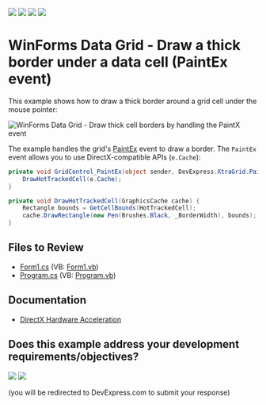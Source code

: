 <!-- default badges list -->
![](https://img.shields.io/endpoint?url=https://codecentral.devexpress.com/api/v1/VersionRange/128628198/24.2.1%2B)
[![](https://img.shields.io/badge/Open_in_DevExpress_Support_Center-FF7200?style=flat-square&logo=DevExpress&logoColor=white)](https://supportcenter.devexpress.com/ticket/details/E2732)
[![](https://img.shields.io/badge/📖_How_to_use_DevExpress_Examples-e9f6fc?style=flat-square)](https://docs.devexpress.com/GeneralInformation/403183)
[![](https://img.shields.io/badge/💬_Leave_Feedback-feecdd?style=flat-square)](#does-this-example-address-your-development-requirementsobjectives)
<!-- default badges end -->

# WinForms Data Grid - Draw a thick border under a data cell (PaintEx event)

This example shows how to draw a thick border around a grid cell under the mouse pointer:

![WinForms Data Grid - Draw thick cell borders by handling the PaintX event](https://raw.githubusercontent.com/DevExpress-Examples/how-to-draw-thick-cell-borders-by-handling-the-paint-event-e2732/17.2.3%2B/media/winforms-grid-paintx.gif)

The example handles the grid's [PaintEx](https://docs.devexpress.com/WindowsForms/DevExpress.XtraGrid.GridControl.PaintEx) event to draw a border. The `PaintEx` event allows you to use DirectX-compatible APIs (`e.Cache`):

```csharp
private void GridControl_PaintEx(object sender, DevExpress.XtraGrid.PaintExEventArgs e) {
    DrawHotTrackedCell(e.Cache);
}

private void DrawHotTrackedCell(GraphicsCache cache) {
    Rectangle bounds = GetCellBounds(HotTrackedCell);
    cache.DrawRectangle(new Pen(Brushes.Black, _BorderWidth), bounds);
}
```


## Files to Review

* [Form1.cs](./CS/Form1.cs) (VB: [Form1.vb](./VB/Form1.vb))
* [Program.cs](./CS/Program.cs) (VB: [Program.vb](./VB/Program.vb))


## Documentation

* [DirectX Hardware Acceleration](https://docs.devexpress.com/WindowsForms/119441/common-features/graphics-performance-and-high-dpi/directx-hardware-acceleration)
<!-- feedback -->
## Does this example address your development requirements/objectives?

[<img src="https://www.devexpress.com/support/examples/i/yes-button.svg"/>](https://www.devexpress.com/support/examples/survey.xml?utm_source=github&utm_campaign=winforms-grid-draw-thick-cell-border-directx&~~~was_helpful=yes) [<img src="https://www.devexpress.com/support/examples/i/no-button.svg"/>](https://www.devexpress.com/support/examples/survey.xml?utm_source=github&utm_campaign=winforms-grid-draw-thick-cell-border-directx&~~~was_helpful=no)

(you will be redirected to DevExpress.com to submit your response)
<!-- feedback end -->
